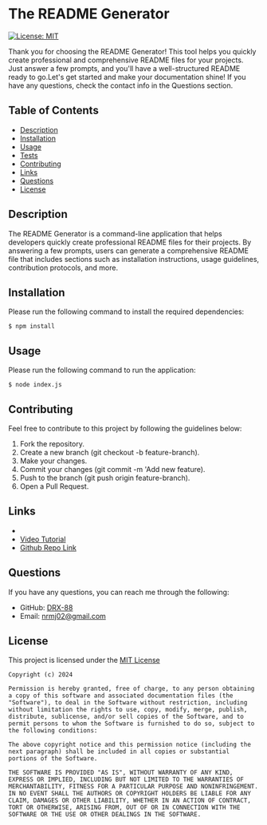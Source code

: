 # The README Generator
[![License: MIT](https://img.shields.io/badge/License-MIT-yellow.svg)](https://opensource.org/licenses/MIT)

Thank you for choosing the README Generator! This tool helps you quickly create professional and comprehensive README files for your projects. Just answer a few prompts, and you'll have a well-structured README ready to go.Let's get started and make your documentation shine! If you have any questions, check the contact info in the Questions section.

## Table of Contents
- [Description](#description)
- [Installation](#installation)
- [Usage](#usage)
- [Tests](#tests)
- [Contributing](#contributing)
- [Links](#links)
- [Questions](#questions)
- [License](#license)

## Description

The README Generator is a command-line application that helps developers quickly create professional README files for their projects. By answering a few prompts, users can generate a comprehensive README file that includes sections such as installation instructions, usage guidelines, contribution protocols, and more.

## Installation
Please run the following command to install the required dependencies:

    $ npm install

## Usage
Please run the following command to run the application:

    $ node index.js

## Contributing
Feel free to contribute to this project by following the guidelines below:

1. Fork the repository.
2. Create a new branch (git checkout -b feature-branch).
3. Make your changes.
4. Commit your changes (git commit -m 'Add new feature).
5. Push to the branch (git push origin feature-branch).
6. Open a Pull Request.

## Links
-
- [Video Tutorial](https://drive.google.com/file/d/1INwO5DgJq0a04_Sw2A--Cw2CURz_Nj0d/view?usp=drive_link)
- [Github Repo Link](https://github.com/DRX-88/README-pro) 

## Questions
If you have any questions, you can reach me through the following:
- GitHub: [DRX-88](https://github.com/DRX-88)
- Email: [nrmj02@gmail.com](mailto:nrmj02@gmail.com)

## License
This project is licensed under the [MIT License](https://opensource.org/licenses/MIT)
    
    Copyright (c) 2024 

    Permission is hereby granted, free of charge, to any person obtaining a copy of this software and associated documentation files (the "Software"), to deal in the Software without restriction, including without limitation the rights to use, copy, modify, merge, publish, distribute, sublicense, and/or sell copies of the Software, and to permit persons to whom the Software is furnished to do so, subject to the following conditions: 

    The above copyright notice and this permission notice (including the next paragraph) shall be included in all copies or substantial portions of the Software.

    THE SOFTWARE IS PROVIDED "AS IS", WITHOUT WARRANTY OF ANY KIND, EXPRESS OR IMPLIED, INCLUDING BUT NOT LIMITED TO THE WARRANTIES OF MERCHANTABILITY, FITNESS FOR A PARTICULAR PURPOSE AND NONINFRINGEMENT. IN NO EVENT SHALL THE AUTHORS OR COPYRIGHT HOLDERS BE LIABLE FOR ANY CLAIM, DAMAGES OR OTHER LIABILITY, WHETHER IN AN ACTION OF CONTRACT, TORT OR OTHERWISE, ARISING FROM, OUT OF OR IN CONNECTION WITH THE SOFTWARE OR THE USE OR OTHER DEALINGS IN THE SOFTWARE.
